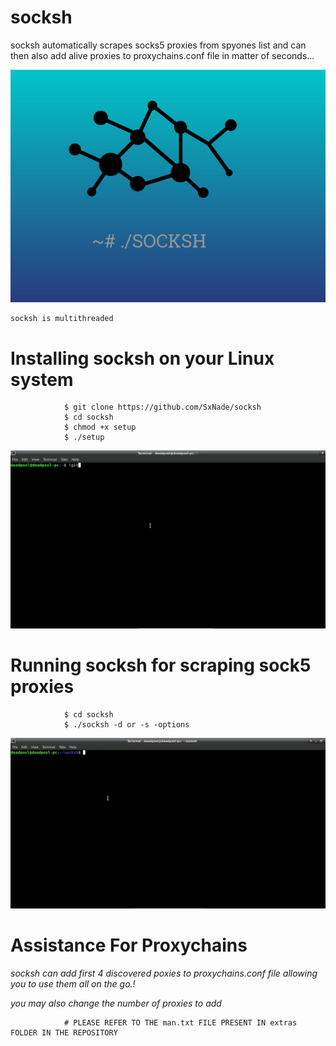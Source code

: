 # socksh

socksh automatically scrapes socks5 proxies from spyones list and can then also add alive proxies to proxychains.conf file in matter of seconds...
    
![Capture](https://github.com/SxNade/socksh/blob/main/socksh.png)


    socksh is multithreaded

# Installing socksh on your Linux system


                $ git clone https://github.com/SxNade/socksh
                $ cd socksh
                $ chmod +x setup
                $ ./setup

![Capture](https://github.com/SxNade/socksh/blob/main/extras/install.gif)

# Running socksh for scraping sock5 proxies

                $ cd socksh
                $ ./socksh -d or -s -options

![Capture](https://github.com/SxNade/socksh/blob/main/extras/running.gif)


# Assistance For Proxychains

*socksh can add first 4 discovered poxies to proxychains.conf file allowing you to use them all on the go.!*

*you may also change the number of proxies to add*

                # PLEASE REFER TO THE man.txt FILE PRESENT IN extras FOLDER IN THE REPOSITORY 
